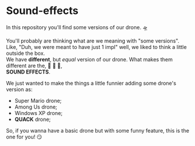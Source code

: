# Sound-effects

In this repository you'll find some versions of our drone. :flying_saucer:

You'll probably are thinking what are we meaning with "some versions".  
Like, "Duh, we were meant to have just 1 impl" well, we liked to think a little outside the box.  
We have **different**, but *equal* version of our drone. What makes them different are the, :drum: :drum: :drum:,  
**SOUND EFFECTS**.

We just wanted to make the things a little funnier adding some drone's version as:
 - Super Mario drone;
 - Among Us drone;
 - Windows XP drone;
 - **QUACK** drone;

So, if you wanna have a basic drone but with some funny feature, this is the one for you! :smirk:
